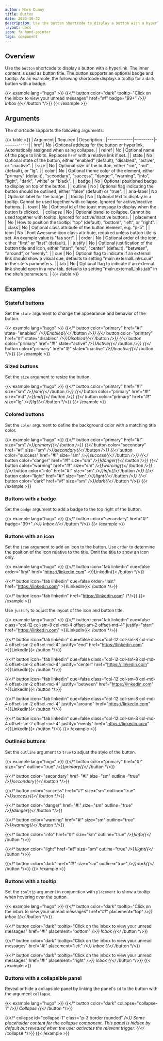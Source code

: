 ```yaml
---
author: Mark Dumay
title: Button
date: 2023-10-22
description: Use the button shortcode to display a button with a hyperlink.
layout: docs
icon: fa hand-pointer
tags: component
---
```


## Overview

Use the `button` shortcode to display a button with a hyperlink. The inner content is used as button title. The button supports an optional badge and tooltip. As an example, the following shortcode displays a tooltip for a dark button with a badge.

<!-- markdownlint-disable MD037 -->
{{< example lang="hugo" >}}
{{</* button color="dark" tooltip="Click on the inbox to view your unread messages" href="#!" badge="99+" */>}}
    Inbox
{{</* /button */>}}
{{< /example >}}
<!-- markdownlint-enable MD037 -->

## Arguments

The shortcode supports the following arguments:

{{< table >}}
| Argument    | Required | Description |
|-------------|----------|-------------|
| href        | No       | Optional address for the button or hyperlink. Automatically assigned when using collapse. |
| relref      | No       | Optional name of the page to link to. Replaces `href` with a relative link if set. |
| state       | No       | Optional state of the button, either "enabled" (default), "disabled", "active", or "inactive". |
| size        | No       | Optional size of the button, either "sm", "md" (default), or "lg". |
| color       | No       | Optional theme color of the element, either "primary" (default), "secondary", "success", "danger",  "warning", "info", "light", "dark", "white" or "black". |
| badge       | No       | Optional positioned badge to display on top of the button. |
| outline     | No       | Optional flag indicating the button should be outlined, either "false" (default) or "true". |
| aria-label  | No       | Optional label for the badge. |
| tooltip     | No       |  Optional text to display in a tooltip. Cannot be used together with collapse. Ignored for active/inactive buttons. |
| toast       | No       | Optional id of the toast message to display when the button is clicked. |
| collapse    | No       | Optional panel to collapse. Cannot be used together with tooltip. Ignored for active/inactive buttons. |
| placement   | No       | How to position the tooltip: "top" (default), "bottom", "left", or "right". |
| class       | No       | Optional class attribute of the button element, e.g. “p-5”. |
| icon        | No       | Font Awesome icon class attribute, required unless button title is set. An example value is "fas sort". |
| order       | No       | Optional order of the icon, either "first" or "last" (default). |
| justify     | No       | Optional justification of the button title and icon, either "start", "end", "center" (default), "between", "around", or "evenly". |
| cue         | No       | Optional flag to indicate if an external link should show a visual cue, defaults to setting "main.externalLinks.cue" in the site's parameters. |
| tab         | No       | Optional flag to indicate if an external link should open in a new tab, defaults to setting "main.externalLinks.tab" in the site's parameters. |
{{< /table >}}

## Examples

### Stateful buttons

Set the `state` argument to change the appearance and behavior of the button.

<!-- markdownlint-disable MD037 -->
{{< example lang="hugo" >}}
{{</* button color="primary" href="#!" state="enabled" */>}}Enabled{{</* /button */>}}
{{</* button color="primary" href="#!" state="disabled" */>}}Disabled{{</* /button */>}}
{{</* button color="primary" href="#!" state="active" */>}}Active{{</* /button */>}}
{{</* button color="primary" href="#!" state="inactive" */>}}Inactive{{</* /button */>}}
{{< /example >}}
<!-- markdownlint-enable MD037 -->

### Sized buttons

Set the `size` argument to resize the button.

<!-- markdownlint-disable MD037 -->
{{< example lang="hugo" >}}
{{</* button color="primary" href="#!" size="sm" */>}}sm{{</* /button */>}}
{{</* button color="primary" href="#!" size="md" */>}}md{{</* /button */>}}
{{</* button color="primary" href="#!" size="lg" */>}}lg{{</* /button */>}}
{{< /example >}}
<!-- markdownlint-enable MD037 -->

### Colored buttons

Set the `color` argument to define the background color with a matching title color.

<!-- markdownlint-disable MD037 -->
{{< example lang="hugo" >}}
{{</* button color="primary" href="#!" size="sm" */>}}primary{{</* /button */>}}
{{</* button color="secondary" href="#!" size="sm" */>}}secondary{{</* /button */>}}
{{</* button color="success" href="#!" size="sm" */>}}success{{</* /button */>}}
{{</* button color="danger" href="#!" size="sm" */>}}danger{{</* /button */>}}
{{</* button color="warning" href="#!" size="sm" */>}}warning{{</* /button */>}}
{{</* button color="info" href="#!" size="sm" */>}}info{{</* /button */>}}
{{</* button color="light" href="#!" size="sm" */>}}light{{</* /button */>}}
{{</* button color="dark" href="#!" size="sm" */>}}dark{{</* /button */>}}
{{< /example >}}
<!-- markdownlint-enable MD037 -->

### Buttons with a badge

Set the `badge` argument to add a badge to the top right of the button.

<!-- markdownlint-disable MD037 -->
{{< example lang="hugo" >}}
{{</* button color="secondary" href="#!" badge="99+" */>}}
    Inbox
{{</* /button */>}}
{{< /example >}}
<!-- markdownlint-enable MD037 -->

### Buttons with an icon

Set the `icon` argument to add an icon to the button. Use `order` to determine the position of the icon relative to the title. Omit the title to show an icon only.

<!-- markdownlint-disable MD037 -->
{{< example lang="hugo" >}}
{{</* button icon="fab linkedin" cue=false order="first" href="https://linkedin.com" >}}LinkedIn{{< /button */>}}

{{</* button icon="fab linkedin" cue=false order="last" href="https://linkedin.com" >}}LinkedIn{{< /button */>}}

{{</* button icon="fab linkedin" href="https://linkedin.com" /*/>}}
{{< /example >}}
<!-- markdownlint-enable MD037 -->

Use `justify` to adjust the layout of the icon and button title.

<!-- markdownlint-disable MD037 -->
{{< example lang="hugo" >}}
{{</* button icon="fab linkedin" cue=false class="col-12 col-sm-8 col-md-4 offset-sm-2 offset-md-4" justify="start" href="https://linkedin.com" >}}LinkedIn{{< /button */>}}

{{</* button icon="fab linkedin" cue=false class="col-12 col-sm-8 col-md-4 offset-sm-2 offset-md-4" justify="end" href="https://linkedin.com" >}}LinkedIn{{< /button */>}}

{{</* button icon="fab linkedin" cue=false class="col-12 col-sm-8 col-md-4 offset-sm-2 offset-md-4" justify="center" href="https://linkedin.com" >}}LinkedIn{{< /button */>}}

{{</* button icon="fab linkedin" cue=false class="col-12 col-sm-8 col-md-4 offset-sm-2 offset-md-4" justify="between" href="https://linkedin.com" >}}LinkedIn{{< /button */>}}

{{</* button icon="fab linkedin" cue=false class="col-12 col-sm-8 col-md-4 offset-sm-2 offset-md-4" justify="around" href="https://linkedin.com" >}}LinkedIn{{< /button */>}}

{{</* button icon="fab linkedin" cue=false class="col-12 col-sm-8 col-md-4 offset-sm-2 offset-md-4" justify="evenly" href="https://linkedin.com" >}}LinkedIn{{< /button */>}}
{{< /example >}}
<!-- markdownlint-enable MD037 -->

### Outlined buttons

Set the `outline` argument to `true` to adjust the style of the button.

<!-- markdownlint-disable MD037 -->
{{< example lang="hugo" >}}
{{</* button color="primary" href="#!" size="sm" outline="true" */>}}primary{{</* /button */>}}

{{</* button color="secondary" href="#!" size="sm" outline="true" */>}}secondary{{</* /button */>}}

{{</* button color="success" href="#!" size="sm" outline="true" */>}}success{{</* /button */>}}

{{</* button color="danger" href="#!" size="sm" outline="true" */>}}danger{{</* /button */>}}

{{</* button color="warning" href="#!" size="sm" outline="true" */>}}warning{{</* /button */>}}

{{</* button color="info" href="#!" size="sm" outline="true" */>}}info{{</* /button */>}}

{{</* button color="light" href="#!" size="sm" outline="true" */>}}light{{</* /button */>}}

{{</* button color="dark" href="#!" size="sm" outline="true" */>}}dark{{</* /button */>}}
{{< /example >}}
<!-- markdownlint-enable MD037 -->

### Buttons with a tooltip

Set the `tooltip` argument in conjunction with `placement` to show a tooltip when hovering over the button.

<!-- markdownlint-disable MD037 -->
{{< example lang="hugo" >}}
{{</* button color="dark" tooltip="Click on the inbox to view your unread messages" href="#!" placement="top" */>}}
    Inbox
{{</* /button */>}}

{{</* button color="dark" tooltip="Click on the inbox to view your unread messages" href="#!" placement="bottom" */>}}
    Inbox
{{</* /button */>}}

{{</* button color="dark" tooltip="Click on the inbox to view your unread messages" href="#!" placement="left" */>}}
    Inbox
{{</* /button */>}}

{{</* button color="dark" tooltip="Click on the inbox to view your unread messages" href="#!" placement="right" */>}}
    Inbox
{{</* /button */>}}
{{< /example >}}
<!-- markdownlint-enable MD037 -->

### Buttons with a collapsible panel

Reveal or hide a collapsible panel by linking the panel's `id` to the button with the argument `collapse`.

<!-- markdownlint-disable MD037 -->
{{< example lang="hugo" >}}
{{</* button color="dark" collapse="collapse-1" */>}}
    Collapse
{{</* /button */>}}

{{</* collapse id="collapse-1" class="p-3 border rounded" */>}}
    Some placeholder content for the collapse component. This panel is *hidden by default* but
    revealed when the user activates the relevant trigger.
{{</* /collapse */>}}
{{< /example >}}
<!-- markdownlint-enable MD037 -->
